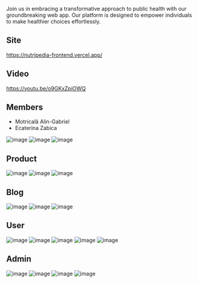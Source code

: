 Join us in embracing a transformative approach to public health with our groundbreaking web app. Our platform is designed to empower individuals to make healthier choices effortlessly.

## Site
https://nutripedia-frontend.vercel.app/

## Video
https://youtu.be/o9GKxZpiOWQ

## Members
- Motricală Alin-Gabriel
- Ecaterina Zabica

![image](https://github.com/FR13ND-ly/nutripedia/assets/57838113/cc0af5f0-5f3e-4e26-ad10-9e761fc4e1bd)
![image](https://github.com/FR13ND-ly/nutripedia/assets/57838113/ee85ad84-b1b8-4482-9f84-275fe502801f)
![image](https://github.com/FR13ND-ly/nutripedia/assets/57838113/fa1abccd-f126-4df9-b183-a9d9bb298b1b)
## Product
![image](https://github.com/FR13ND-ly/nutripedia/assets/57838113/df413d8e-d163-439a-8c54-20fae98f106b)
![image](https://github.com/FR13ND-ly/nutripedia/assets/57838113/d6841154-1ac1-49c9-8aa4-2fcdb32b2db3)
![image](https://github.com/FR13ND-ly/nutripedia/assets/57838113/6c911f1d-83d6-476b-b00c-34137e673083)

## Blog
![image](https://github.com/FR13ND-ly/nutripedia/assets/57838113/c1809d74-61fe-469f-ae36-6e6738e4c349)
![image](https://github.com/FR13ND-ly/nutripedia/assets/57838113/4925715f-0962-4d84-9a12-e30763e031b5)
![image](https://github.com/FR13ND-ly/nutripedia/assets/57838113/7a39e9df-7b6d-42f1-9c37-fb0d01c14446)

## User
![image](https://github.com/FR13ND-ly/nutripedia/assets/57838113/375e339a-647b-4353-87c6-c01a8d5071ca)
![image](https://github.com/FR13ND-ly/nutripedia/assets/57838113/965c270f-0955-434f-82da-e0b5297fdaa9)
![image](https://github.com/FR13ND-ly/nutripedia/assets/57838113/1a660a39-2cfa-499c-ad33-996fd1464f2c)
![image](https://github.com/FR13ND-ly/nutripedia/assets/57838113/e462e25f-06f9-49c2-81ce-04ecfd90d38c)
![image](https://github.com/FR13ND-ly/nutripedia/assets/57838113/7727d0d5-10fc-4e57-ac69-9771495fc87f)

## Admin
![image](https://github.com/FR13ND-ly/nutripedia/assets/57838113/b0c441cf-e95a-44f9-b824-f0b8934ea519)
![image](https://github.com/FR13ND-ly/nutripedia/assets/57838113/65fdefea-4bc0-4ea2-a7fe-cd665a04434f)
![image](https://github.com/FR13ND-ly/nutripedia/assets/57838113/640a06c4-0836-4dc4-90fd-75ba5926141a)
![image](https://github.com/FR13ND-ly/nutripedia/assets/57838113/336b9986-ac76-48f7-8710-12a8e415beb5)
